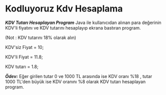 # Kodluyoruz Kdv Hesaplama

***KDV Tutarı Hesaplayan Program***
Java ile kullanıcıdan alınan para değerinin KDV'li fiyatını ve KDV tutarını hesaplayıp ekrana bastıran program.

(Not : KDV tutarını 18% olarak alın)

KDV'siz Fiyat = 10;

KDV'li Fiyat = 11.8;

KDV tutarı = 1.8;

***Ödev:***
Eğer girilen tutar 0 ve 1000 TL arasında ise KDV oranı %18 , tutar 1000 TL'den büyük ise KDV oranını %8 olarak KDV tutarı hesaplayan program.
